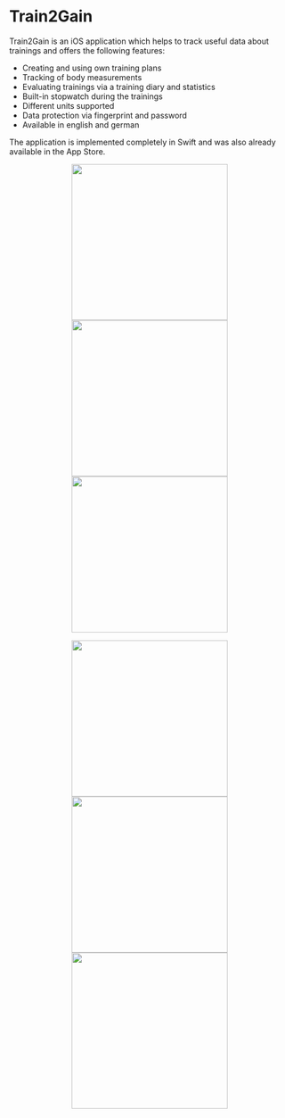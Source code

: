 # Train2Gain

Train2Gain is an iOS application which helps to track useful data about trainings and offers the following features:
- Creating and using own training plans
- Tracking of body measurements
- Evaluating trainings via a training diary and statistics
- Built-in stopwatch during the trainings
- Different units supported
- Data protection via fingerprint and password
- Available in english and german

The application is implemented completely in Swift and was also already available in the App Store. 


<p align="center">
<img src="Images/AddTrainingPlan.png" width="280"> <img src="Images/Mood.png" width="280"> <img src="Images/ChooseDate.png" width="280">
</p>
<p align="center">
<img src="Images/TrainingData.png" width="280"> <img src="Images/TrainingDataDetail.png" width="280"> <img src="Images/Statistic.png" width="280">
</p>
